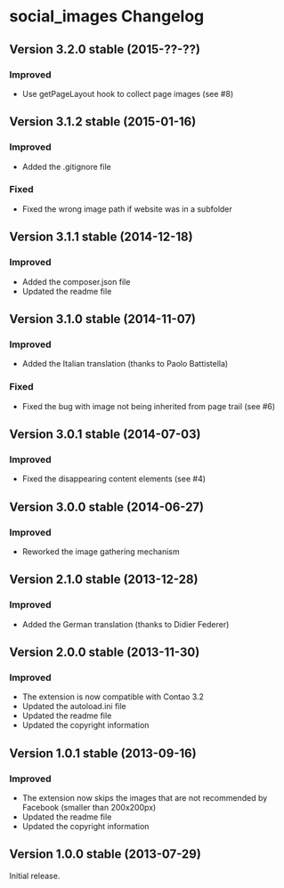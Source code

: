 social_images Changelog
=======================

Version 3.2.0 stable (2015-??-??)
---------------------------------

### Improved
- Use getPageLayout hook to collect page images (see #8)


Version 3.1.2 stable (2015-01-16)
---------------------------------

### Improved
- Added the .gitignore file

### Fixed
- Fixed the wrong image path if website was in a subfolder


Version 3.1.1 stable (2014-12-18)
---------------------------------

### Improved
- Added the composer.json file
- Updated the readme file


Version 3.1.0 stable (2014-11-07)
---------------------------------

### Improved
- Added the Italian translation (thanks to Paolo Battistella)

### Fixed
- Fixed the bug with image not being inherited from page trail (see #6)

Version 3.0.1 stable (2014-07-03)
---------------------------------

### Improved
- Fixed the disappearing content elements (see #4)


Version 3.0.0 stable (2014-06-27)
---------------------------------

### Improved
- Reworked the image gathering mechanism


Version 2.1.0 stable (2013-12-28)
---------------------------------

### Improved
- Added the German translation (thanks to Didier Federer)


Version 2.0.0 stable (2013-11-30)
---------------------------------

### Improved
- The extension is now compatible with Contao 3.2
- Updated the autoload.ini file
- Updated the readme file
- Updated the copyright information


Version 1.0.1 stable (2013-09-16)
---------------------------------

### Improved
- The extension now skips the images that are not recommended by Facebook (smaller than 200x200px)
- Updated the readme file
- Updated the copyright information


Version 1.0.0 stable (2013-07-29)
---------------------------------

Initial release.